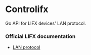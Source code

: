 # Controlifx

Go API for LIFX devices' LAN protocol.

### Official LIFX documentation

- [LAN protocol](https://lan.developer.lifx.com/)
